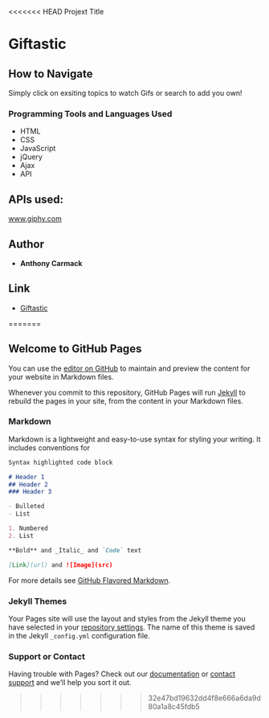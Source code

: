 <<<<<<< HEAD
Projext Title
# Giftastic


## How to Navigate
Simply click on exsiting topics to watch Gifs or search to add you own!
### Programming Tools and Languages Used
* HTML
* CSS
* JavaScript
* jQuery
* Ajax
* API
## APIs used:
www.giphy.com
## Author

* **Anthony Carmack**



## Link 
* [Giftastic](https://invno1247.github.io/Giftastic/)

=======
## Welcome to GitHub Pages

You can use the [editor on GitHub](https://github.com/InvNO1247/Giftastic/edit/master/README.md) to maintain and preview the content for your website in Markdown files.

Whenever you commit to this repository, GitHub Pages will run [Jekyll](https://jekyllrb.com/) to rebuild the pages in your site, from the content in your Markdown files.

### Markdown

Markdown is a lightweight and easy-to-use syntax for styling your writing. It includes conventions for

```markdown
Syntax highlighted code block

# Header 1
## Header 2
### Header 3

- Bulleted
- List

1. Numbered
2. List

**Bold** and _Italic_ and `Code` text

[Link](url) and ![Image](src)
```

For more details see [GitHub Flavored Markdown](https://guides.github.com/features/mastering-markdown/).

### Jekyll Themes

Your Pages site will use the layout and styles from the Jekyll theme you have selected in your [repository settings](https://github.com/InvNO1247/Giftastic/settings). The name of this theme is saved in the Jekyll `_config.yml` configuration file.

### Support or Contact

Having trouble with Pages? Check out our [documentation](https://help.github.com/categories/github-pages-basics/) or [contact support](https://github.com/contact) and we’ll help you sort it out.
>>>>>>> 32e47bd19632dd4f8e666a6da9d80a1a8c45fdb5
